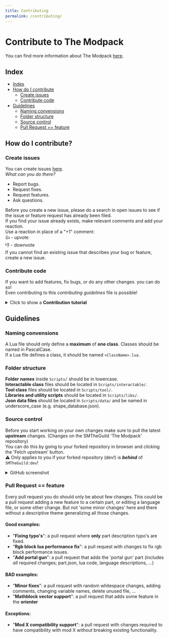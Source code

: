 ```yaml
---
title: Contributing
permalink: /contributing/
---
```


# Contribute to The Modpack

You can find more information about The Modpack [here](https://SMTheGuild.github.io/The-Modpack/).

## Index

* [Index](#Index)
* [How do I contribute](#How-do-I-contribute)
  * [Create issues](#Create-issues)
  * [Contribute code](#Contribute-code)
* [Guidelines](#Guidelines)
  * [Naming convensions](#Naming-convensions)
  * [Folder structure](#Folder-structure)
  * [Source control](#Source-control)
  * [Pull Request == feature](#Pull-Request--feature)


## How do I contribute?

### Create issues

You can create issues [here](https://github.com/SMTheGuild/The-Modpack/issues).  
*What can you do there?*
- Report bugs.
- Request fixes.
- Request features.
- Ask questions.

Before you create a new issue, please do a search in open issues to see if the issue or feature request has already been filed.  
If you find your issue already exists, make relevant comments and add your reaction.  
Use a reaction in place of a "+1" comment:  
👍 - upvote  
👎 - downvote  
If you cannot find an existing issue that describes your bug or feature, create a new issue.  

### Contribute code

If you want to add features, fix bugs, or do any other changes. you can do so!  
Even contributing to this *contributing guidelines* file is possible!

<details>
  <summary>Click to show a <b>Contribution tutorial</b></summary>
  
  1. Create or login to [Github](https://github.com/login).
  2. Download [Github Desktop](https://desktop.github.com/).
  3. Fork the ['The Modpack'](https://github.com/SMTheGuild/The-Modpack) repository.  
    ![fork.png](img/fork.png)
  4. Clone your forked repository.  
    A. Click the 'Code' button & 'Open with github desktop' button.  
      ![clone.png](img/clone.png)  
    B. Click 'Open GitHubDesktop.exe'  
      ![opengithubdesktop.png](img/opengithubdesktop.png)  
    C. Choose your mods folder and click 'clone'.  
      ![localclone.png](img/localclone.png)
  5. In Github Desktop, Select the 'dev' branch.  
    ![choosedevbranch.png](img/choosedevbranch.png)
  6. Create your local changes.  
    :warning: To test out your changes, copy the ``.../Mods/The-Modpack/dist/description.json`` and ``.../Mods/The-Modpack/dist/preview.jpg`` files to your ``.../Mods/The-Modpack/`` folder.
  7. Commit your changes in github desktop by providing a useful commit message, clicking 'Commit to dev' and then 'Fetch origin'/'Push origin' at the top.  
    ![commit.png](img/commit.png)
  8. If you are happy with your changes you can open a pull request.  
    A. Go to your forked repository page (example: https://github.com/brentbatch/The-Modpack/)  
    B. Open the tab 'Pull Requests'  
    C. Click 'new pull request'  
    D. Select the 'dev' branch for both repositories as shown below  
    E. Click 'Create pull request'  
    F. We'll take it from here! :)
      ![pullrequest.png](img/pullrequest.png)
    
</details>

## Guidelines

### Naming convensions

A Lua file should only define a **maximum** of **one class**. Classes should be named in PascalCase.  
If a Lua file defines a class, it should be named ``<ClassName>.lua``.

### Folder structure

**Folder names** inside ``Scripts/`` should be in lowercase.  
**Interactable class** files should be located in ``Scripts/interactable/``.  
**Tool class** files should be located in ``Scripts/tool/``.  
**Libraries and utility scripts** should be located in ``Scripts/libs/``.  
**Json data files** should be located in ``Scripts/data/`` and be named in underscore_case (e.g. shape_database.json).

### Source control

Before you start working on your own changes make sure to pull the latest **upstream** changes. (Changes on the SMTheGuild 'The Modpack' repository)  
You can do this by going to your forked repository in browser and clicking the 'Fetch upstream' button.  
:warning: Only applies to you if your forked repository (dev!) is ***behind*** of ``SMTheGuild:dev``!
<details>
  <summary>GitHub screenshot</b></summary>

![fetchupstream.png](img/fetchupstream.png)
</details>

### Pull Request == feature

Every pull request you do should only be about few changes. This could be a pull request adding a new feature to a certain part, or editing a language file, or some other change. But not 'some minor changes' here and there without a descriptive theme generalizing all those changes.

#### Good examples:
- "**Fixing typo's**": a pull request where **only** part description typo's are fixed.
- "**Rgb block lua performance fix**": a pull request with changes to fix rgb block performance issues.
- "**Add portal gun**": a pull request that adds the 'portal gun' part (includes *all* required changes; part.json, lua code, language descriptions, ...)

#### BAD examples:
- "**Minor fixes**": a pull request with random whitespace changes, adding comments, changing variable names, delete unused file, ...
- "**Mathblock vector support**": a pull request that adds some feature in the **orienter**

#### Exceptions:
- "**Mod X compatibility support**": a pull request with changes required to have compatibility with mod X without breaking existing functionality.